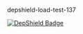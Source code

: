 depshield-load-test-137

[![DepShield Badge](https://cpeters2.dev.depshield.sonatype.org/badges/depshield-load-cpeters2d/depshield-load-test-137/depshield.svg)](https://sonatype.github.io/depshield-github-pages)

